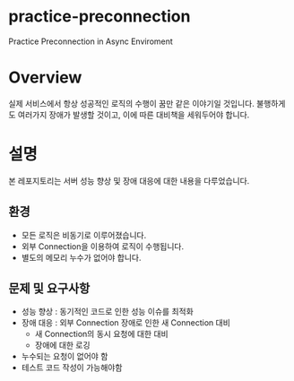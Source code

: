 # practice-preconnection
Practice Preconnection in Async Enviroment

# Overview

실제 서비스에서 항상 성공적인 로직의 수행이 꿈만 같은 이야기일 것입니다.
불행하게도 여러가지 장애가 발생할 것이고, 이에 따른 대비책을 세워두어야 합니다.

# 설명
본 레포지토리는 서버 성능 향상 및 장애 대응에 대한 내용을 다루었습니다.

## 환경
* 모든 로직은 비동기로 이루어졌습니다.
* 외부 Connection을 이용하여 로직이 수행됩니다.
* 별도의 메모리 누수가 없어야 합니다.

## 문제 및 요구사항

* 성능 향상 : 동기적인 코드로 인한 성능 이슈를 최적화
* 장애 대응 : 외부 Connection 장애로 인한 새 Connection 대비
  * 새 Connection의 동시 요청에 대한 대비
  * 장애에 대한 로깅
* 누수되는 요청이 없어야 함
* 테스트 코드 작성이 가능해야함








